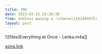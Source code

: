 ```yaml
---
title: 706
date: 2023-03-25 23:28:38
from: endless шизing ⍼ (channel1162404975)
layout: post
---
```


![[files/Everything at Once - Lenka.m4a]]

[song.link](http://song.link/y/47rMmPZPI3s)
